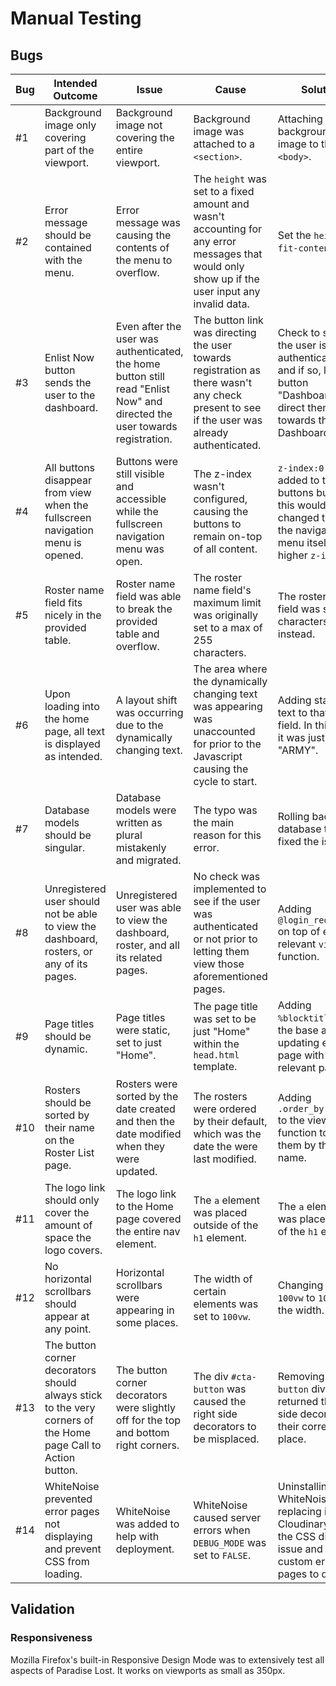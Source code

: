 # Manual Testing

## Bugs

| **Bug**   | **Intended Outcome**  | **Issue**   | **Cause**   | **Solution**  | **Commit**  |
|---  |---  |---  |---  |---  |---  |
| #1  | Background image only covering part of the viewport.  | Background image not covering the entire viewport.  | Background image was attached to a `<section>`.   | Attaching the background image to the `<body>`.   | [55c91aa](https://github.com/Ryael/paradise-lost/commit/55c91aa76922aa5140ef12f5f5cddbcc37591eae)   |
| #2  | Error message should be contained with the menu.  | Error message was causing the contents of the menu to overflow.   | The `height` was set to a fixed amount and wasn't accounting for any error messages that would only show up if the user input any invalid data.   | Set the `height` to `fit-content`.  | [0b0f056](https://github.com/Ryael/paradise-lost/commit/0b0f056cb71361212647bdf378550ac4c17144)   |
| #3  | Enlist Now button sends the user to the dashboard.  | Even after the user was authenticated, the home button still read "Enlist Now" and directed the user towards registration.  | The button link was directing the user towards registration as there wasn't any check present to see if the user was already authenticated.   | Check to see if the user is authenticated, and if so, label the button "Dashboard" and direct them towards the Dashboard.   | [3842db3](https://github.com/Ryael/paradise-lost/commit/3842db3d6d66fc0d4dfb4472def74ef786cb491e)   |
| #4  | All buttons disappear from view when the fullscreen navigation menu is opened.  | Buttons were still visible and accessible while the fullscreen navigation menu was open.  | The z-index wasn't configured, causing the buttons to remain on-top of all content.   | `z-index:0` was added to the buttons but later this would be changed to giving the navigation-menu itself a higher `z-index`.   | [bdb7f37](https://github.com/Ryael/paradise-lost/commit/bdb7f378ae2fd850edc51a3b3e9dec42d0574191)   |
| #5  | Roster name field fits nicely in the provided table.  | Roster name field was able to break the provided table and overflow.  | The roster name field's maximum limit was originally set to a max of 255 characters.  | The roster's name field was set to 20 characters instead.   | [99a5f89](https://github.com/Ryael/paradise-lost/commit/99a5f89b929be9014e72b68b4f33cc1f9ddd9976)   |
| #6  | Upon loading into the home page, all text is displayed as intended.   | A layout shift was occurring due to the dynamically changing text.  | The area where the dynamically changing text was appearing was unaccounted for prior to the Javascript causing the cycle to start.  | Adding starting text to that empty field. In this case it was just "ARMY".  | [d6166b5](https://github.com/Ryael/paradise-lost/commit/d6166b5e8511bb9211b473fc2d15db17b2e23faa)   |
| #7  | Database models should be singular.   | Database models were written as plural mistakenly and migrated.   | The typo was the main reason for this error.  | Rolling back the database table fixed the issue.  | N/A   |
| #8  | Unregistered user should not be able to view the dashboard, rosters, or any of its pages.   | Unregistered user was able to view the dashboard, roster, and all its related pages.  | No check was implemented to see if the user was authenticated or not prior to letting them view those aforementioned pages.   | Adding `@login_required` on top of each relevant `views.py` function.   | [25ee051](https://github.com/Ryael/paradise-lost/commit/25ee051ad5bc922aa24988da850176e631ea308a)   |
| #9  | Page titles should be dynamic.  | Page titles were static, set to just "Home".  | The page title was set to be just "Home" within the `head.html` template.   | Adding `%blocktitle%` to the base and updating each page with the relevant page title.  | [82113ba](https://github.com/Ryael/paradise-lost/commit/82113ba9416ef43bb9944f9618e8d19b8835718f)   |
| #10   | Rosters should be sorted by their name on the Roster List page.   | Rosters were sorted by the date created and then the date modified when they were updated.  | The rosters were ordered by their default, which was the date the were last modified.   | Adding `.order_by("name")` to the views function to order them by their name.   | [63f97b8](https://github.com/Ryael/paradise-lost/commit/63f97b83eb44642070ef44d36072755e4f475151)   |
| #11   | The logo link should only cover the amount of space the logo covers.  | The logo link to the Home page covered the entire nav element.  | The `a` element was placed outside of the `h1` element.   | The `a` element was placed inside of the `h1` element.  | [87a6300](https://github.com/Ryael/paradise-lost/commit/87a6300aef692d6e595d9dc160c9530dc255de19)   |
| #12   | No horizontal scrollbars should appear at any point.  | Horizontal scrollbars were appearing in some places.  | The width of certain elements was set to `100vw`.   | Changing the `100vw` to `100%` for the width.   | [b8f168d](https://github.com/Ryael/paradise-lost/commit/b8f168d3be274f173e10eb4afc0bb16c59536187)   |
| #13   | The button corner decorators should always stick to the very corners of the Home page Call to Action button.  | The button corner decorators were slightly off for the top and bottom right corners.  | The div `#cta-button` was caused the right side decorators to be misplaced.   | Removing `#cta-button` div returned the right side decorators to their correct place.   | [c9fc63c](https://github.com/Ryael/paradise-lost/commit/c9fc63c4fddd228e048b467a6f76957108b3140d)   |
| #14   | WhiteNoise prevented error pages not displaying and prevent CSS from loading. | WhiteNoise was added to help with deployment.  | WhiteNoise caused server errors when `DEBUG_MODE` was set to `FALSE`.  | Uninstalling WhiteNoise and replacing it with Cloudinary fixed the CSS display issue and allowed custom error pages to display.   | [5ac22f9](https://github.com/Ryael/paradise-lost/commit/5ac22f9dcdc7cd00dd442bebe7fca67d95c9408a)   |

## Validation

### Responsiveness

Mozilla Firefox's built-in Responsive Design Mode was to extensively test all aspects of Paradise Lost. It works on viewports as small as 350px.
